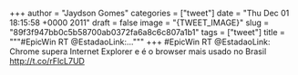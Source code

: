 
+++
author = "Jaydson Gomes"
categories = ["tweet"]
date = "Thu Dec 01 18:15:58 +0000 2011"
draft = false
image = "{TWEET_IMAGE}"
slug = "89f3f947bb0c5b58700ab0372fa6a8c6c807a1b1"
tags = ["tweet"]
title = """#EpicWin RT @EstadaoLink:..."""
+++
#EpicWin RT @EstadaoLink: Chrome supera Internet Explorer e é o browser mais usado no Brasil http://t.co/rFlcL7UD
